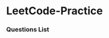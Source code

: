 # LeetCode-Practice


### Questions List
[LC 33 - Search in a Rotated Sorted Array]: (https://leetcode.com/problems/search-in-rotated-sorted-array/)
